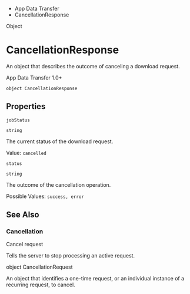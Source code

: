 

- App Data Transfer
-  CancellationResponse 

Object

# CancellationResponse

An object that describes the outcome of canceling a download request.

App Data Transfer 1.0+

``` source
object CancellationResponse
```

## Properties

`jobStatus`

`string`

The current status of the download request.

Value: `cancelled`

`status`

`string`

The outcome of the cancellation operation.

Possible Values: `success, error`

## See Also

### Cancellation

Cancel request

Tells the server to stop processing an active request.

object CancellationRequest

An object that identifies a one-time request, or an individual instance of a recurring request, to cancel.

